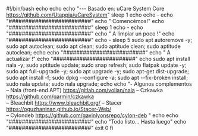 #!/bin/bash
	echo
	echo
	echo "--- Basado en: uCare System Core https://github.com/Utappia/uCareSystem"
sleep 1
    echo
echo -
	echo "#########################"
	echo        "     Comencémos!"
	echo "#########################"
	sleep 1
echo -
	echo "#########################"
	echo      "     A limpiar un poco !"
	echo "#########################"
echo -
sleep 5
sudo apt autoremove -y; sudo apt autoclean; sudo apt clean; sudo aptitude clean; sudo aptitude autoclean;
echo
  	echo "#########################"
	echo        "     A actualizar !"
	echo "#########################"
	 echo
sudo apt install nala -y; sudo aptitude update; sudo snap refresh; sudo flatpak update -y; sudo apt full-upgrade -y; sudo apt upgrade -y; sudo apt-get dist-upgrade; sudo apt install -f;  sudo dpkg --configure -a;  sudo apt --fix-broken install; sudo nala update; sudo nala upgrade;
    echo
 echo "- Algunos complementos
– Nala (front-end APT) https://gitlab.com/volian/nala
– Czkawka https://github.com/qarmin/czkawka   
– Bleachbit https://www.bleachbit.org/
– Stacer https://oguzhaninan.github.io/Stacer-Web/  
– Cylondeb https://github.com/gavinlyonsrepo/cylon-deb "
echo
    echo "#########################"
    echo "Todo listo... Hasta luego"
    echo "#########################"
exit 0
fi
